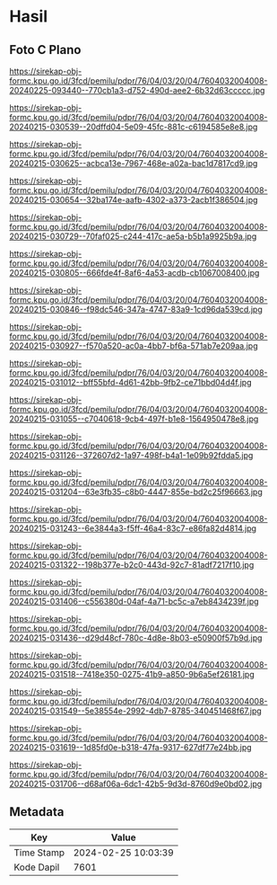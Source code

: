 # Hasil

## Foto C Plano

https://sirekap-obj-formc.kpu.go.id/3fcd/pemilu/pdpr/76/04/03/20/04/7604032004008-20240225-093440--770cb1a3-d752-490d-aee2-6b32d63ccccc.jpg

https://sirekap-obj-formc.kpu.go.id/3fcd/pemilu/pdpr/76/04/03/20/04/7604032004008-20240215-030539--20dffd04-5e09-45fc-881c-c6194585e8e8.jpg

https://sirekap-obj-formc.kpu.go.id/3fcd/pemilu/pdpr/76/04/03/20/04/7604032004008-20240215-030625--acbca13e-7967-468e-a02a-bac1d7817cd9.jpg

https://sirekap-obj-formc.kpu.go.id/3fcd/pemilu/pdpr/76/04/03/20/04/7604032004008-20240215-030654--32ba174e-aafb-4302-a373-2acb1f386504.jpg

https://sirekap-obj-formc.kpu.go.id/3fcd/pemilu/pdpr/76/04/03/20/04/7604032004008-20240215-030729--70faf025-c244-417c-ae5a-b5b1a9925b9a.jpg

https://sirekap-obj-formc.kpu.go.id/3fcd/pemilu/pdpr/76/04/03/20/04/7604032004008-20240215-030805--666fde4f-8af6-4a53-acdb-cb1067008400.jpg

https://sirekap-obj-formc.kpu.go.id/3fcd/pemilu/pdpr/76/04/03/20/04/7604032004008-20240215-030846--f98dc546-347a-4747-83a9-1cd96da539cd.jpg

https://sirekap-obj-formc.kpu.go.id/3fcd/pemilu/pdpr/76/04/03/20/04/7604032004008-20240215-030927--f570a520-ac0a-4bb7-bf6a-571ab7e209aa.jpg

https://sirekap-obj-formc.kpu.go.id/3fcd/pemilu/pdpr/76/04/03/20/04/7604032004008-20240215-031012--bff55bfd-4d61-42bb-9fb2-ce71bbd04d4f.jpg

https://sirekap-obj-formc.kpu.go.id/3fcd/pemilu/pdpr/76/04/03/20/04/7604032004008-20240215-031055--c7040618-9cb4-497f-b1e8-1564950478e8.jpg

https://sirekap-obj-formc.kpu.go.id/3fcd/pemilu/pdpr/76/04/03/20/04/7604032004008-20240215-031126--372607d2-1a97-498f-b4a1-1e09b92fdda5.jpg

https://sirekap-obj-formc.kpu.go.id/3fcd/pemilu/pdpr/76/04/03/20/04/7604032004008-20240215-031204--63e3fb35-c8b0-4447-855e-bd2c25f96663.jpg

https://sirekap-obj-formc.kpu.go.id/3fcd/pemilu/pdpr/76/04/03/20/04/7604032004008-20240215-031243--6e3844a3-f5ff-46a4-83c7-e86fa82d4814.jpg

https://sirekap-obj-formc.kpu.go.id/3fcd/pemilu/pdpr/76/04/03/20/04/7604032004008-20240215-031322--198b377e-b2c0-443d-92c7-81adf7217f10.jpg

https://sirekap-obj-formc.kpu.go.id/3fcd/pemilu/pdpr/76/04/03/20/04/7604032004008-20240215-031406--c556380d-04af-4a71-bc5c-a7eb8434239f.jpg

https://sirekap-obj-formc.kpu.go.id/3fcd/pemilu/pdpr/76/04/03/20/04/7604032004008-20240215-031436--d29d48cf-780c-4d8e-8b03-e50900f57b9d.jpg

https://sirekap-obj-formc.kpu.go.id/3fcd/pemilu/pdpr/76/04/03/20/04/7604032004008-20240215-031518--7418e350-0275-41b9-a850-9b6a5ef26181.jpg

https://sirekap-obj-formc.kpu.go.id/3fcd/pemilu/pdpr/76/04/03/20/04/7604032004008-20240215-031549--5e38554e-2992-4db7-8785-340451468f67.jpg

https://sirekap-obj-formc.kpu.go.id/3fcd/pemilu/pdpr/76/04/03/20/04/7604032004008-20240215-031619--1d85fd0e-b318-47fa-9317-627df77e24bb.jpg

https://sirekap-obj-formc.kpu.go.id/3fcd/pemilu/pdpr/76/04/03/20/04/7604032004008-20240215-031706--d68af06a-6dc1-42b5-9d3d-8760d9e0bd02.jpg


## Metadata

| Key        | Value               |
| ---------- | ------------------- |
| Time Stamp | 2024-02-25 10:03:39 |
| Kode Dapil | 7601                |



